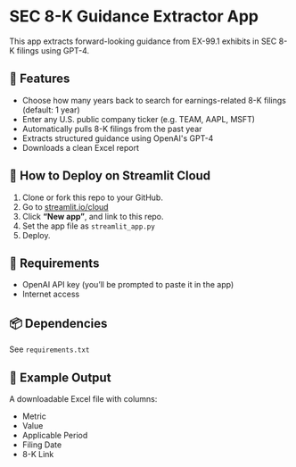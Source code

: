 # SEC 8-K Guidance Extractor App

This app extracts forward-looking guidance from EX-99.1 exhibits in SEC 8-K filings using GPT-4.

## 🔧 Features
- Choose how many years back to search for earnings-related 8-K filings (default: 1 year)
- Enter any U.S. public company ticker (e.g. TEAM, AAPL, MSFT)
- Automatically pulls 8-K filings from the past year
- Extracts structured guidance using OpenAI's GPT-4
- Downloads a clean Excel report

## 🚀 How to Deploy on Streamlit Cloud
1. Clone or fork this repo to your GitHub.
2. Go to [streamlit.io/cloud](https://streamlit.io/cloud)
3. Click **“New app”**, and link to this repo.
4. Set the app file as `streamlit_app.py`
5. Deploy.

## 🔐 Requirements
- OpenAI API key (you’ll be prompted to paste it in the app)
- Internet access

## 📦 Dependencies
See `requirements.txt`

## 📄 Example Output
A downloadable Excel file with columns:
- Metric
- Value
- Applicable Period
- Filing Date
- 8-K Link
